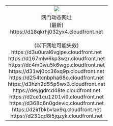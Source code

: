﻿<table>
  <tr></tr>
  <tr><td colspan=2 align=center><img src="https://d18qkrhj032yx4.cloudfront.net/Up/oGate.jpg" /></td></tr>
  <tr><td colspan=2 align=center>网门动态网址<br/>(最新)
<br>https://d18qkrhj032yx4.cloudfront.net
<br/><br/>(以下网址可能失效)
<br>https://d3u0ural6vgipe.cloudfront.net
<br>https://d167mlw6kp3wzr.cloudfront.net
<br>https://dc4m0wu5k6wgp.cloudfront.net
<br>https://d31wj0cc36xq9p.cloudfront.net
<br>https://d254tcnbpha68o.cloudfront.net
<br>https://d3hzh2d55p5wx3.cloudfront.net
<br>https://deyjgdrcd48te.cloudfront.net
<br>https://d2ce1cu1201vi9.cloudfront.net
<br>https://d368q6n0gdeviq.cloudfront.net
<br>https://d2irfbkbvlax9q.cloudfront.net
<br>https://d231qd8i5jqzyk.cloudfront.net
    </td>
  </tr>
</table>
